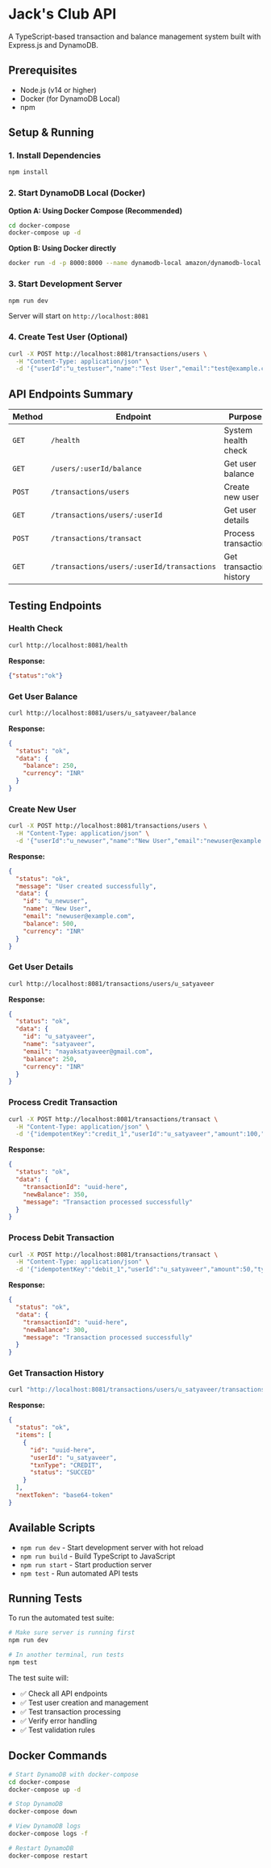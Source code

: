 # Jack's Club API

A TypeScript-based transaction and balance management system built with Express.js and DynamoDB.

## Prerequisites

- Node.js (v14 or higher)
- Docker (for DynamoDB Local)
- npm

## Setup & Running

### 1. Install Dependencies
```bash
npm install
```

### 2. Start DynamoDB Local (Docker)

**Option A: Using Docker Compose (Recommended)**
```bash
cd docker-compose
docker-compose up -d
```

**Option B: Using Docker directly**
```bash
docker run -d -p 8000:8000 --name dynamodb-local amazon/dynamodb-local:latest
```

### 3. Start Development Server
```bash
npm run dev
```

Server will start on `http://localhost:8081`

### 4. Create Test User (Optional)
```bash
curl -X POST http://localhost:8081/transactions/users \
  -H "Content-Type: application/json" \
  -d '{"userId":"u_testuser","name":"Test User","email":"test@example.com","initialBalance":1000,"currency":"INR"}'
```

## API Endpoints Summary

| Method | Endpoint | Purpose |
|--------|----------|---------|
| `GET` | `/health` | System health check |
| `GET` | `/users/:userId/balance` | Get user balance |
| `POST` | `/transactions/users` | Create new user |
| `GET` | `/transactions/users/:userId` | Get user details |
| `POST` | `/transactions/transact` | Process transaction |
| `GET` | `/transactions/users/:userId/transactions` | Get transaction history |

## Testing Endpoints

### Health Check
```bash
curl http://localhost:8081/health
```
**Response:**
```json
{"status":"ok"}
```

### Get User Balance
```bash
curl http://localhost:8081/users/u_satyaveer/balance
```
**Response:**
```json
{
  "status": "ok",
  "data": {
    "balance": 250,
    "currency": "INR"
  }
}
```

### Create New User
```bash
curl -X POST http://localhost:8081/transactions/users \
  -H "Content-Type: application/json" \
  -d '{"userId":"u_newuser","name":"New User","email":"newuser@example.com","initialBalance":500,"currency":"INR"}'
```
**Response:**
```json
{
  "status": "ok",
  "message": "User created successfully",
  "data": {
    "id": "u_newuser",
    "name": "New User",
    "email": "newuser@example.com",
    "balance": 500,
    "currency": "INR"
  }
}
```

### Get User Details
```bash
curl http://localhost:8081/transactions/users/u_satyaveer
```
**Response:**
```json
{
  "status": "ok",
  "data": {
    "id": "u_satyaveer",
    "name": "satyaveer",
    "email": "nayaksatyaveer@gmail.com",
    "balance": 250,
    "currency": "INR"
  }
}
```

### Process Credit Transaction
```bash
curl -X POST http://localhost:8081/transactions/transact \
  -H "Content-Type: application/json" \
  -d '{"idempotentKey":"credit_1","userId":"u_satyaveer","amount":100,"type":"credit"}'
```
**Response:**
```json
{
  "status": "ok",
  "data": {
    "transactionId": "uuid-here",
    "newBalance": 350,
    "message": "Transaction processed successfully"
  }
}
```

### Process Debit Transaction
```bash
curl -X POST http://localhost:8081/transactions/transact \
  -H "Content-Type: application/json" \
  -d '{"idempotentKey":"debit_1","userId":"u_satyaveer","amount":50,"type":"debit"}'
```
**Response:**
```json
{
  "status": "ok",
  "data": {
    "transactionId": "uuid-here",
    "newBalance": 300,
    "message": "Transaction processed successfully"
  }
}
```

### Get Transaction History
```bash
curl "http://localhost:8081/transactions/users/u_satyaveer/transactions?limit=5"
```
**Response:**
```json
{
  "status": "ok",
  "items": [
    {
      "id": "uuid-here",
      "userId": "u_satyaveer",
      "txnType": "CREDIT",
      "status": "SUCCED"
    }
  ],
  "nextToken": "base64-token"
}
```


## Available Scripts

- `npm run dev` - Start development server with hot reload
- `npm run build` - Build TypeScript to JavaScript
- `npm run start` - Start production server
- `npm test` - Run automated API tests

## Running Tests

To run the automated test suite:

```bash
# Make sure server is running first
npm run dev

# In another terminal, run tests
npm test
```

The test suite will:
- ✅ Check all API endpoints
- ✅ Test user creation and management
- ✅ Test transaction processing 
- ✅ Verify error handling
- ✅ Test validation rules

## Docker Commands

```bash
# Start DynamoDB with docker-compose
cd docker-compose
docker-compose up -d

# Stop DynamoDB
docker-compose down

# View DynamoDB logs
docker-compose logs -f

# Restart DynamoDB
docker-compose restart
```